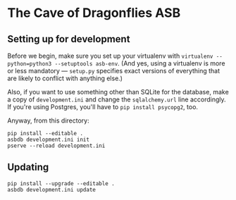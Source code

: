 The Cave of Dragonflies ASB
===========================

Setting up for development
--------------------------

Before we begin, make sure you set up your virtualenv with `virtualenv
--python=python3 --setuptools asb-env`.  (And yes, using a virtualenv is more
or less mandatory — `setup.py` specifies exact versions of everything that are
likely to conflict with anything else.)

Also, if you want to use something other than SQLite for the database, make a
copy of `development.ini` and change the `sqlalchemy.url` line accordingly.  If
you're using Postgres, you'll have to `pip install psycopg2`, too.

Anyway, from this directory:

    pip install --editable .
    asbdb development.ini init
    pserve --reload development.ini


Updating
--------

    pip install --upgrade --editable .
    asbdb development.ini update

